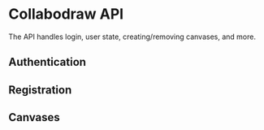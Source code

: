 # Collabodraw API

The API handles login, user state, creating/removing canvases, and more.

## Authentication

## Registration

## Canvases
